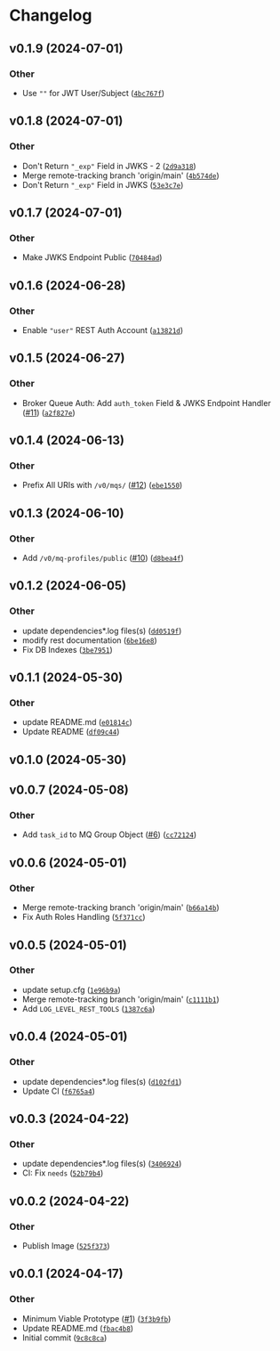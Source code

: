 # Changelog

<!--next-version-placeholder-->

## v0.1.9 (2024-07-01)

### Other

* Use `""` for JWT User/Subject ([`4bc767f`](https://github.com/Observation-Management-Service/ewms-message-queue-service/commit/4bc767f0fd25e17901103f00688565c268b3207d))

## v0.1.8 (2024-07-01)

### Other

* Don't Return `"_exp"` Field in JWKS - 2 ([`2d9a318`](https://github.com/Observation-Management-Service/ewms-message-queue-service/commit/2d9a318f771c5bf69d0428ae6f8edb21225c28f0))
* Merge remote-tracking branch 'origin/main' ([`4b574de`](https://github.com/Observation-Management-Service/ewms-message-queue-service/commit/4b574deed5b5882d2b53377a3af770914aa12eb2))
* Don't Return `"_exp"` Field in JWKS ([`53e3c7e`](https://github.com/Observation-Management-Service/ewms-message-queue-service/commit/53e3c7ee03c84446fc84ed26ed156a4a762603c4))

## v0.1.7 (2024-07-01)

### Other

* Make JWKS Endpoint Public ([`70484ad`](https://github.com/Observation-Management-Service/ewms-message-queue-service/commit/70484ad5dd2f8aedee3830de730f45ab7b5ce1e9))

## v0.1.6 (2024-06-28)

### Other

* Enable `"user"` REST Auth Account ([`a13821d`](https://github.com/Observation-Management-Service/ewms-message-queue-service/commit/a13821dc377508d92d1bc2c8d715965414307f13))

## v0.1.5 (2024-06-27)

### Other

* Broker Queue Auth: Add `auth_token` Field & JWKS Endpoint Handler ([#11](https://github.com/Observation-Management-Service/ewms-message-queue-service/issues/11)) ([`a2f827e`](https://github.com/Observation-Management-Service/ewms-message-queue-service/commit/a2f827e85f1815dc956342d6e99e4b14a9f8bc7d))

## v0.1.4 (2024-06-13)

### Other

* Prefix All URIs with `/v0/mqs/` ([#12](https://github.com/Observation-Management-Service/ewms-message-queue-service/issues/12)) ([`ebe1550`](https://github.com/Observation-Management-Service/ewms-message-queue-service/commit/ebe15502cff4da751c191b8c23cd7e252ca6c3e2))

## v0.1.3 (2024-06-10)

### Other

* Add `/v0/mq-profiles/public` ([#10](https://github.com/Observation-Management-Service/ewms-message-queue-service/issues/10)) ([`d8bea4f`](https://github.com/Observation-Management-Service/ewms-message-queue-service/commit/d8bea4f31d44f9b6efbe3f3a6ac2ae465c21dae6))

## v0.1.2 (2024-06-05)

### Other

* <bot> update dependencies*.log files(s) ([`dd0519f`](https://github.com/Observation-Management-Service/ewms-message-queue-service/commit/dd0519f22f9593f663de7b4f208bce950a4ccec8))
* <ci> modify rest documentation ([`6be16e8`](https://github.com/Observation-Management-Service/ewms-message-queue-service/commit/6be16e8edac690176a3c90439eacc0129b2238b8))
* Fix DB Indexes ([`3be7951`](https://github.com/Observation-Management-Service/ewms-message-queue-service/commit/3be7951f9d0ea19b067b549644d98b817794d64b))

## v0.1.1 (2024-05-30)

### Other

* <bot> update README.md ([`e01814c`](https://github.com/Observation-Management-Service/ewms-message-queue-service/commit/e01814c537560775f1ca54c69ec45837dfa356c2))
* Update README ([`df09c44`](https://github.com/Observation-Management-Service/ewms-message-queue-service/commit/df09c4428ffdd43dc12336a622138376504d2b37))

## v0.1.0 (2024-05-30)



## v0.0.7 (2024-05-08)

### Other

* Add `task_id` to MQ Group Object ([#6](https://github.com/Observation-Management-Service/ewms-message-queue-service/issues/6)) ([`cc72124`](https://github.com/Observation-Management-Service/ewms-message-queue-service/commit/cc72124d8ac74bd2dbba835c50801be847689a0e))

## v0.0.6 (2024-05-01)

### Other

* Merge remote-tracking branch 'origin/main' ([`b66a14b`](https://github.com/Observation-Management-Service/ewms-message-queue-service/commit/b66a14b50bb1dc29eafd03862feb2b5b5d3aef6f))
* Fix Auth Roles Handling ([`5f371cc`](https://github.com/Observation-Management-Service/ewms-message-queue-service/commit/5f371ccfb10991f2cef24ad91455a506ff0540bb))

## v0.0.5 (2024-05-01)

### Other

* <bot> update setup.cfg ([`1e96b9a`](https://github.com/Observation-Management-Service/ewms-message-queue-service/commit/1e96b9aa0dc6a30635bd22fade53f59ac6da0f82))
* Merge remote-tracking branch 'origin/main' ([`c1111b1`](https://github.com/Observation-Management-Service/ewms-message-queue-service/commit/c1111b1375afd08224055dba2f308f09036a9fcb))
* Add `LOG_LEVEL_REST_TOOLS` ([`1387c6a`](https://github.com/Observation-Management-Service/ewms-message-queue-service/commit/1387c6a6efe4718bc79c2f508003c39d28ffeb31))

## v0.0.4 (2024-05-01)

### Other

* <bot> update dependencies*.log files(s) ([`d102fd1`](https://github.com/Observation-Management-Service/ewms-message-queue-service/commit/d102fd15db93263304afd573ea000574471fd470))
* Update CI ([`f6765a4`](https://github.com/Observation-Management-Service/ewms-message-queue-service/commit/f6765a4f702645950c6bbe1592539260c5bcc879))

## v0.0.3 (2024-04-22)

### Other

* <bot> update dependencies*.log files(s) ([`3406924`](https://github.com/Observation-Management-Service/ewms-message-queue-service/commit/3406924c9ad5783b2687483e309128be810e2b14))
* CI: Fix `needs` ([`52b79b4`](https://github.com/Observation-Management-Service/ewms-message-queue-service/commit/52b79b4f4ab993a79faac7cee6177af1ddb5d96b))

## v0.0.2 (2024-04-22)

### Other

* Publish Image ([`525f373`](https://github.com/Observation-Management-Service/ewms-message-queue-service/commit/525f373c85b4c291c4f7f13eb62847cd1a90b45f))

## v0.0.1 (2024-04-17)

### Other

* Minimum Viable Prototype ([#1](https://github.com/Observation-Management-Service/ewms-message-queue-service/issues/1)) ([`3f3b9fb`](https://github.com/Observation-Management-Service/ewms-message-queue-service/commit/3f3b9fbe077f9bdb0c7658f3660305daa6898782))
* Update README.md ([`fbac4b8`](https://github.com/Observation-Management-Service/ewms-message-queue-service/commit/fbac4b8b815b34fdb55dd2f8f5b1c012c260cca6))
* Initial commit ([`9c8c8ca`](https://github.com/Observation-Management-Service/ewms-message-queue-service/commit/9c8c8ca45afb69d7aeef38538947dff8b62dc545))

